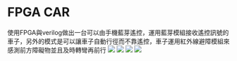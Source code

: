 # FPGA CAR

使用FPGA與verilog做出一台可以由手機藍芽遙控，運用藍芽模組接收遙控訊號的車子，另外的模式是可以讓車子自動行徑而不靠遙控，車子運用紅外線避障模組來感測前方障礙物並且及時轉彎再前行
![](https://github.com/zzzzz314314/fpga-bluetooth-car/blob/master/fpga_car.png)
![](https://github.com/zzzzz314314/fpga-bluetooth-car/blob/master/fpga_car3.png)
![](https://github.com/zzzzz314314/fpga-bluetooth-car/blob/master/fpga_car2.png)
![](https://github.com/zzzzz314314/fpga-bluetooth-car/blob/master/fpga_car1.png)
